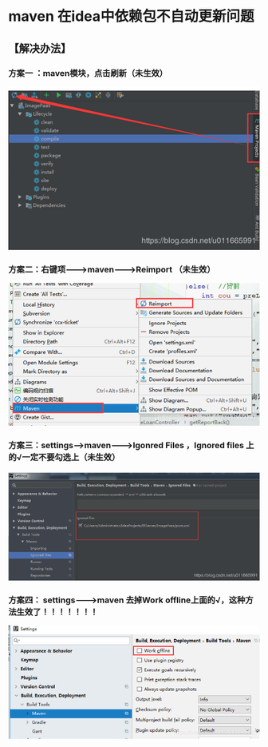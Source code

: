 # maven 在idea中依赖包不自动更新问题

## 【解决办法】

### 方案一 ：maven模块，点击刷新（未生效）

![](/assets/20190428150523444.png)

### 方案二：右键项---&gt;maven---&gt;Reimport （未生效）

![](/assets/2019042815025446.png)

### 方案三：settings--&gt;maven---&gt;Igonred Files ，Ignored files 上的√一定不要勾选上（未生效）

![](/assets/20190428150710315.png)

### 方案四： settings---&gt;maven 去掉Work offline上面的√，这种方法生效了！！！！！！！

![](/assets/20190428150926516.png)

